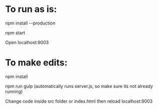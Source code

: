 
# To run as is:

npm install --production

npm start

Open localhost:9003


# To make edits:

npm install

npm run gulp (automatically runs server.js, so make sure its not already running)

Change code inside src folder or index.html then reload localhost:9003

